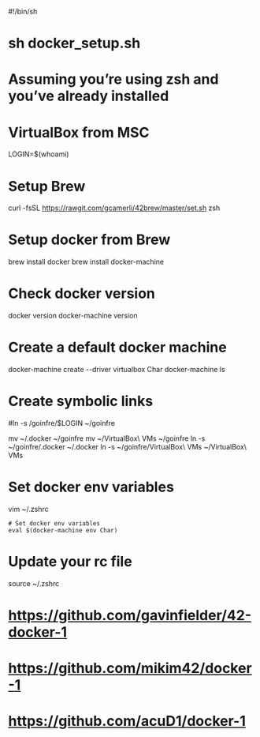#!/bin/sh
# sh docker_setup.sh

# Assuming you’re using zsh and you’ve already installed 
# VirtualBox from MSC

LOGIN=$(whoami)

# Setup Brew
curl -fsSL https://rawgit.com/gcamerli/42brew/master/set.sh
zsh

# Setup docker from Brew
brew install docker
brew install docker-machine

# Check docker version
docker version
docker-machine version

# Create a default docker machine
docker-machine create --driver virtualbox Char
docker-machine ls

# Create symbolic links

#ln -s /goinfre/$LOGIN ~/goinfre 

mv ~/.docker ~/goinfre
mv ~/VirtualBox\ VMs ~/goinfre
ln -s ~/goinfre/.docker ~/.docker
ln -s ~/goinfre/VirtualBox\ VMs ~/VirtualBox\ VMs

# Set docker env variables
vim ~/.zshrc
```
# Set docker env variables
eval $(docker-machine env Char)
```
# Update your rc file
source ~/.zshrc

# https://github.com/gavinfielder/42-docker-1
# https://github.com/mikim42/docker-1
# https://github.com/acuD1/docker-1